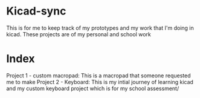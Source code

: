 # Kicad-sync
This is for me to keep track of my prototypes and my work that I'm doing in kicad.
These projects are of my personal and school work




# Index
Project 1 - custom macropad: This is a macropad that someone requested me to make
Project 2 - Keyboard: This is my intial journey of learning kicad and my custom keyboard project which is for my school assessment/
